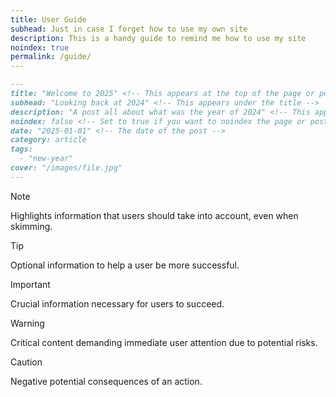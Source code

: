 ```yaml
---
title: User Guide
subhead: Just in case I forget how to use my own site
description: This is a handy guide to remind me how to use my site
noindex: true
permalink: /guide/
---
```


```markdown
---
title: "Welcome to 2025" <!-- This appears at the top of the page or post -->
subhead: "Looking back at 2024" <!-- This appears under the title -->
description: "A post all about what was the year of 2024" <!-- This appears in the meta description of the page or post -->
noindex: false <!-- Set to true if you want to noindex the page or post -->
date: "2025-01-01" <!-- The date of the post -->
category: article
tags:
  - "new-year"
cover: "/images/file.jpg"
---
```

> [!NOTE]
> Highlights information that users should take into account, even when skimming.

> [!TIP]
> Optional information to help a user be more successful.

> [!IMPORTANT]
> Crucial information necessary for users to succeed.

> [!WARNING]
> Critical content demanding immediate user attention due to potential risks.

> [!CAUTION]
> Negative potential consequences of an action.
